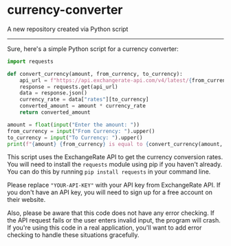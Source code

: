 # currency-converter
A new repository created via Python script


---

Sure, here's a simple Python script for a currency converter:

```python
import requests

def convert_currency(amount, from_currency, to_currency):
    api_url = f"https://api.exchangerate-api.com/v4/latest/{from_currency}"
    response = requests.get(api_url)
    data = response.json()
    currency_rate = data["rates"][to_currency]
    converted_amount = amount * currency_rate
    return converted_amount

amount = float(input("Enter the amount: "))
from_currency = input("From Currency: ").upper()
to_currency = input("To Currency: ").upper()
print(f"{amount} {from_currency} is equal to {convert_currency(amount, from_currency, to_currency)} {to_currency}")
```

This script uses the ExchangeRate API to get the currency conversion rates. You will need to install the `requests` module using pip if you haven't already. You can do this by running `pip install requests` in your command line.

Please replace `"YOUR-API-KEY"` with your API key from ExchangeRate API. If you don't have an API key, you will need to sign up for a free account on their website. 

Also, please be aware that this code does not have any error checking. If the API request fails or the user enters invalid input, the program will crash. If you're using this code in a real application, you'll want to add error checking to handle these situations gracefully.